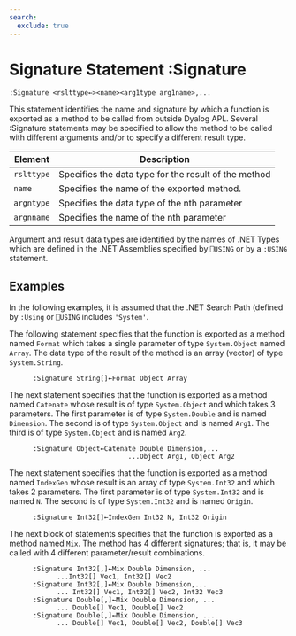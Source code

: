 ```yaml
---
search:
  exclude: true
---
```







<h1 class="heading"><span class="name">Signature Statement</span> <span class="command">:Signature</span></h1>

```apl
:Signature <rslttype←><name><arg1type arg1name>,...
```


This statement identifies the name and signature by which a function is exported as a method to be called from outside Dyalog APL. Several :Signature statements may be specified to allow the method to be called with different arguments and/or to specify a different result type.


|Element   |Description                                         |
|----------|----------------------------------------------------|
|`rslttype`|Specifies the data type for the result of the method|
|`name`    |Specifies the name of the exported method.          |
|`argntype`|Specifies the data type of the nth parameter        |
|`argnname`|Specifies the name of the nth parameter             |



Argument and result data types are identified by the names of .NET Types which are defined in the .NET Assemblies specified by `⎕USING` or by a `:USING` statement.

<h2 class="example">Examples</h2>


In the following examples, it is assumed that the .NET Search Path (defined by `:Using` or `⎕USING` includes `'System'`.


The following statement specifies that the function is exported as a method named `Format` which takes a single parameter of type `System.Object` named `Array`. The data type of the result of the method is an array (vector) of type `System.String`.
```apl
      :Signature String[]←Format Object Array
```


The next statement specifies that the function is exported as a method named `Catenate` whose result is of type `System.Object` and which takes 3 parameters. The first parameter is of type `System.Double` and is named `Dimension`. The second is of type `System.Object` and is named `Arg1`. The third is of type `System.Object` and is named `Arg2`.
```apl
      :Signature Object←Catenate Double Dimension,...
                              ...Object Arg1, Object Arg2
```


The next statement specifies that the function is exported as a method named `IndexGen` whose result is an array of type `System.Int32` and which takes 2 parameters. The first parameter is of type `System.Int32` and is named `N`. The second is of type `System.Int32` and is named `Origin`.
```apl
      :Signature Int32[]←IndexGen Int32 N, Int32 Origin
```


The next block of statements specifies that the function is exported as a method named `Mix`. The method has 4 different signatures; that is, it may be called with 4 different parameter/result combinations.
```apl
      :Signature Int32[,]←Mix Double Dimension, ...
            ...Int32[] Vec1, Int32[] Vec2
      :Signature Int32[,]←Mix Double Dimension,...
            ... Int32[] Vec1, Int32[] Vec2, Int32 Vec3
      :Signature Double[,]←Mix Double Dimension, ...
            ... Double[] Vec1, Double[] Vec2
      :Signature Double[,]←Mix Double Dimension, ...
            ... Double[] Vec1, Double[] Vec2, Double[] Vec3
```



